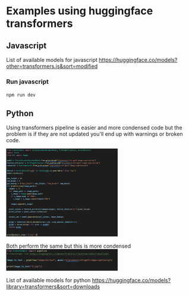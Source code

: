 # Examples using huggingface transformers

## Javascript

List of available models for javascript
https://huggingface.co/models?other=transformers.js&sort=modified

### Run javascript

`npm run dev`

## Python
Using transformers pipeline is easier and more condensed code but the problem is if they are not updated you'll end up with warnings or broken code.

<img src="https://github.com/pitieu/huggingface-transformers/blob/main/assets/long_python.png" width="300" >

Both perform the same but this is more condensed
<img src="https://github.com/pitieu/huggingface-transformers/blob/main/assets/short_python.png" width="300" >

List of available models for python
https://huggingface.co/models?library=transformers&sort=downloads